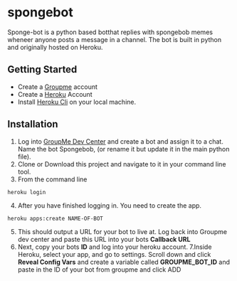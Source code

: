 # spongebot
Sponge-bot is a python based botthat replies with spongebob memes wheneer anyone posts a message in a channel. The bot is built in python and originally hosted on Heroku.

## Getting Started
* Create a [Groupme](https://dev.groupme.com/) account
* Create a [Heroku](https://heroku.com) Account
* Install [Heroku Cli](https://devcenter.heroku.com/articles/heroku-cli) on your local machine.

## Installation
1. Log into [GroupMe Dev Center](https://dev.groupme.com/bots) and create a bot and assign it to a chat. Name the bot Spongebob, (or rename it but update it in the main python file).
2. Clone or Download this project and navigate to it in your command line tool. 
3. From the command line 
```
heroku login
```
4. After you have finished logging in. You need to create the app.
```
heroku apps:create NAME-OF-BOT
```
5. This should output a URL for your bot to live at. Log back into Groupme dev center and paste this URL into your bots **Callback URL**
6. Next, copy your bots **ID** and log into your heroku account.
7.Inside Heroku, select your app, and go to settings. Scroll down and click **Reveal Config Vars** and create a variable called **GROUPME_BOT_ID** and paste in the ID of your bot from groupme and click ADD

